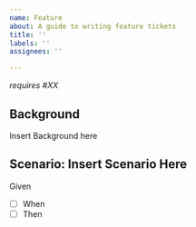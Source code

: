 ```yaml
---
name: Feature
about: A guide to writing feature tickets
title: ''
labels: ''
assignees: ''

---
```


<!-- The issue Title should follow the format of User Role/Type - Feature/Location - Function. e.g "Admin - Dashboard - Save Page" -->

<!-- Blockers/Dependencies (optional): List any related Issues that are blocking this new Issue being worked or shipped. We try to avoid writing stories in a way that creates immediate blockers but sometimes it is unavoidable for complex issues. -->
_requires #XX_

<!-- Background (required): a place to provide a quick summary of why this feature is being implemented and any other useful information that may help in the working of this issue. It is especially helpful to describe the problem that is being solved for what user. And to describe the business need/value. -->
## Background
Insert Background here

<!-- Scenario (required): give the scenario a title, often a phrase capturing the activity/result that is occurring. Include `Scenario: ` -->
## Scenario: Insert Scenario Here
<!-- Acceptance Criteria written in Given/When/Then format with checkboxes. Given My situation, When I perform some sort of Action, Then I am given an expected result.
e.g.
Given I am an Admin
- [ ] When I select "Save"
- [ ] Then My pages saves
- [ ] And I am directed to the Homepage
-->
Given
- [ ] When
- [ ] Then
